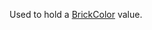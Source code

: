 Used to hold a [BrickColor](https://developer.roblox.com/api-reference/datatype/BrickColor "BrickColor") value.